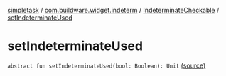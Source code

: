[simpletask](../../index.md) / [com.buildware.widget.indeterm](../index.md) / [IndeterminateCheckable](index.md) / [setIndeterminateUsed](.)

# setIndeterminateUsed

`abstract fun setIndeterminateUsed(bool: Boolean): Unit` [(source)](https://github.com/mpcjanssen/simpletask-android/blob/master/src/main/java/com/buildware/widget/indeterm/IndeterminateCheckable.java#L13)